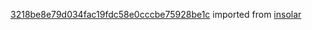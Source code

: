 [3218be8e79d034fac19fdc58e0cccbe75928be1c](https://github.com/insolar/insolar/commit/3218be8e79d034fac19fdc58e0cccbe75928be1c) imported from [insolar](https://github.com/insolar/insolar)
